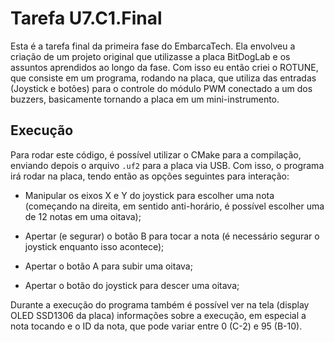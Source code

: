 # Tarefa U7.C1.Final

Esta é a tarefa final da primeira fase do EmbarcaTech. Ela envolveu a
criação de um projeto original que utilizasse a placa BitDogLab e os
assuntos aprendidos ao longo da fase. Com isso eu então criei o ROTUNE,
que consiste em um programa, rodando na placa, que utiliza das entradas
(Joystick e botões) para o controle do módulo PWM conectado a um dos
buzzers, basicamente tornando a placa em um mini-instrumento.

## Execução

Para rodar este código, é possível utilizar o CMake para a compilação,
enviando depois o arquivo `.uf2` para a placa via USB. Com isso, o
programa irá rodar na placa, tendo então as opções seguintes para
interação:

- Manipular os eixos X e Y do joystick para escolher uma nota (começando
    na direita, em sentido anti-horário, é possível escolher uma de 12
    notas em uma oitava);

- Apertar (e segurar) o botão B para tocar a nota (é necessário segurar
    o joystick enquanto isso acontece);

- Apertar o botão A para subir uma oitava;

- Apertar o botão do joystick para descer uma oitava;

Durante a execução do programa também é possível ver na tela (display
OLED SSD1306 da placa) informações sobre a execução, em especial a nota
tocando e o ID da nota, que pode variar entre 0 (C-2) e 95 (B-10).
